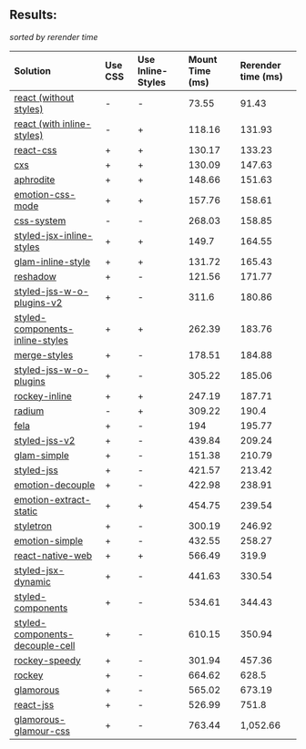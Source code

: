 ## Results:
*sorted by rerender time*

Solution | Use CSS | Use Inline-Styles | Mount Time (ms) | Rerender time (ms)
:--- | :--- | :--- | :--- | :---
[react (without styles)](https://github.com/facebook/react) | - | - | 73.55 | 91.43
[react (with inline-styles)](https://github.com/facebook/react) | - | + | 118.16 | 131.93
[react-css](https://github.com/facebook/react) | + | + | 130.17 | 133.23
[cxs](https://github.com/jxnblk/cxs) | + | + | 130.09 | 147.63
[aphrodite](https://github.com/Khan/aphrodite) | + | + | 148.66 | 151.63
[emotion-css-mode](https://github.com/emotion-js/emotion) | + | + | 157.76 | 158.61
[css-system](https://github.com/css-system/css-system) | - | - | 268.03 | 158.85
[styled-jsx-inline-styles](https://github.com/zeit/styled-jsx) | + | + | 149.7 | 164.55
[glam-inline-style](https://github.com/threepointone/glam) | + | + | 131.72 | 165.43
[reshadow](https://github.com/lttb/reshadow) | + | - | 121.56 | 171.77
[styled-jss-w-o-plugins-v2](https://github.com/cssinjs/styled-jss) | + | - | 311.6 | 180.86
[styled-components-inline-styles](https://github.com/styled-components/styled-components/tree/v2) | + | + | 262.39 | 183.76
[merge-styles](https://github.com/OfficeDev/office-ui-fabric-react/packages/merge-styles) | + | - | 178.51 | 184.88
[styled-jss-w-o-plugins](https://github.com/cssinjs/styled-jss) | + | - | 305.22 | 185.06
[rockey-inline](https://github.com/tuchk4/rockey) | + | + | 247.19 | 187.71
[radium](https://github.com/FormidableLabs/radium) | - | + | 309.22 | 190.4
[fela](https://github.com/rofrischmann/fela/) | + | - | 194 | 195.77
[styled-jss-v2](https://github.com/cssinjs/styled-jss) | + | - | 439.84 | 209.24
[glam-simple](https://github.com/threepointone/glam) | + | - | 151.38 | 210.79
[styled-jss](https://github.com/cssinjs/styled-jss) | + | - | 421.57 | 213.42
[emotion-decouple](https://github.com/emotion-js/emotion) | + | - | 422.98 | 238.91
[emotion-extract-static](https://github.com/emotion-js/emotion) | + | + | 454.75 | 239.54
[styletron](https://github.com/rtsao/styletron) | + | - | 300.19 | 246.92
[emotion-simple](https://github.com/emotion-js/emotion) | + | - | 432.55 | 258.27
[react-native-web](https://github.com/necolas/react-native-web) | + | + | 566.49 | 319.9
[styled-jsx-dynamic](https://github.com/zeit/styled-jsx) | + | - | 441.63 | 330.54
[styled-components](https://github.com/styled-components/styled-components/tree/v2) | + | - | 534.61 | 344.43
[styled-components-decouple-cell](https://github.com/styled-components/styled-components/tree/v2) | + | - | 610.15 | 350.94
[rockey-speedy](https://github.com/tuchk4/rockey) | + | - | 301.94 | 457.36
[rockey](https://github.com/tuchk4/rockey) | + | - | 664.62 | 628.5
[glamorous](https://github.com/paypal/glamorous) | + | - | 565.02 | 673.19
[react-jss](https://github.com/cssinjs/react-jss) | + | - | 526.99 | 751.8
[glamorous-glamour-css](https://github.com/paypal/glamorous) | + | - | 763.44 | 1,052.66
